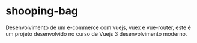 # shooping-bag
Desenvolvimento de um e-commerce com vuejs, vuex e vue-router, este é um projeto desenvolvido no curso de Vuejs 3 desenvolvimento moderno.
